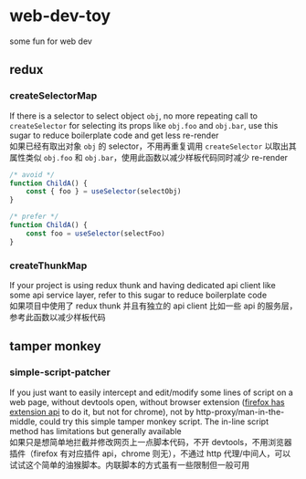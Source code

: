 # web-dev-toy
 some fun for web dev

## redux

### createSelectorMap

If there is a selector to select object `obj`, no more repeating call to `createSelector` for selecting its props like `obj.foo` and `obj.bar`, use this sugar to reduce boilerplate code and get less re-render  
如果已经有取出对象 `obj` 的 selector，不用再重复调用 `createSelector` 以取出其属性类似 `obj.foo` 和 `obj.bar`，使用此函数以减少样板代码同时减少 re-render

```javascript
/* avoid */
function ChildA() {
    const { foo } = useSelector(selectObj)
}

/* prefer */
function ChildA() {
    const foo = useSelector(selectFoo)
}
```

### createThunkMap

If your project is using redux thunk and having dedicated api client like some api service layer, refer to this sugar to reduce boilerplate code  
如果项目中使用了 redux thunk 并且有独立的 api client 比如一些 api 的服务层，参考此函数以减少样板代码

## tamper monkey

###  simple-script-patcher

If you just want to easily intercept and edit/modify some lines of script on a web page, without devtools open, without browser extension ([firefox has extension api](https://developer.mozilla.org/en-US/docs/Mozilla/Add-ons/WebExtensions/API/webRequest/filterResponseData) to do it, but not for chrome), not by http-proxy/man-in-the-middle, could try this simple tamper monkey script. The in-line script method has limitations but generally available  
如果只是想简单地拦截并修改网页上一点脚本代码，不开 devtools，不用浏览器插件（firefox 有对应插件 api，chrome 则无），不通过 http 代理/中间人，可以试试这个简单的油猴脚本。内联脚本的方式虽有一些限制但一般可用
